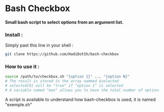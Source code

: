 # Bash Checkbox
#### Small bash script to select options from an argument list.


### Install :
<p>Simply past this line in your shell :</p>

```bash
git clone https://github.com/HadiDotSh/bash-checkbox
```

### How to use it :

```bash
source /path/to/checkbox.sh "{option 1}" ... "{option N}"
# The result is stored in the array nammed $selected
# selected[0] will be "true" if "option 1" is selected
# A variable named "max" allows you to have the total number of options
```
<p>A script is available to understand how bash-checkbox is used, it is named "exemple.sh"</p>

